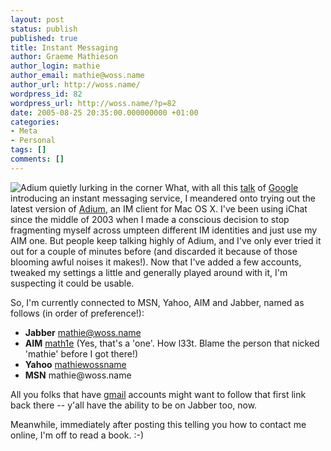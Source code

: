 ```yaml
---
layout: post
status: publish
published: true
title: Instant Messaging
author: Graeme Mathieson
author_login: mathie
author_email: mathie@woss.name
author_url: http://woss.name/
wordpress_id: 82
wordpress_url: http://woss.name/?p=82
date: 2005-08-25 20:35:00.000000000 +01:00
categories:
- Meta
- Personal
tags: []
comments: []
---
```

<img src='/wp-content/Adium.png' alt='Adium quietly lurking in the corner' class="alignright" /> What, with all this <a href="http://talk.google.com/">talk</a> of <a href="http://www.google.com/">Google</a> introducing an instant messaging service, I meandered onto trying out the latest version of <a href="http://www.adiumx.com/">Adium</a>, an IM client for Mac OS X.  I've been using iChat since the middle of 2003 when I made a conscious decision to stop fragmenting myself across umpteen different IM identities and just use my AIM one.  But people keep talking highly of Adium, and I've only ever tried it out for a couple of minutes before (and discarded it because of those blooming awful noises it makes!).  Now that I've added a few accounts, tweaked my settings a little and generally played around with it, I'm suspecting it could be usable.

So, I'm currently connected to MSN, Yahoo, AIM and Jabber, named as follows (in order of preference!):
<ul>
  <li><strong>Jabber</strong> <a href="xmpp:mathie@woss.name">mathie@woss.name</a></li>
  <li><strong>AIM</strong> <a href="aim:goim?screenname=Math1e&message=Nice+Blog!">math1e</a> (Yes, that's a 'one'.  How l33t.  Blame the person that nicked 'mathie' before I got there!)</li>
  <li><strong>Yahoo</strong> <a href="http://profiles.yahoo.com/mathiewossname">mathiewossname</a></li>
  <li><strong>MSN</strong> mathie@woss.name</li>
</ul>

All you folks that have <a href="http://gmail.google.com/">gmail</a> accounts might want to follow that first link back there -- y'all have the ability to be on Jabber too, now.

Meanwhile, immediately after posting this telling you how to contact me online, I'm off to read a book. :-)
